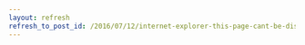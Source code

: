 ```yaml
---
layout: refresh
refresh_to_post_id: /2016/07/12/internet-explorer-this-page-cant-be-displayed-error
---
```

